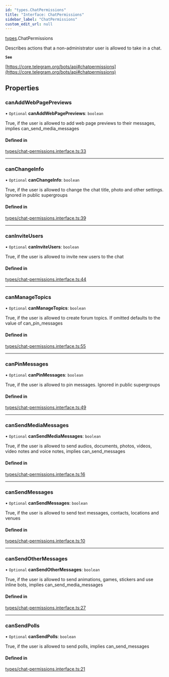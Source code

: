 ```yaml
---
id: "types.ChatPermissions"
title: "Interface: ChatPermissions"
sidebar_label: "ChatPermissions"
custom_edit_url: null
---
```


[types](../modules/types.md).ChatPermissions

Describes actions that a non-administrator user is allowed to take in a chat.

**`See`**

[https://core.telegram.org/bots/api#chatpermissions](https://core.telegram.org/bots/api#chatpermissions)

## Properties

### canAddWebPagePreviews

• `Optional` **canAddWebPagePreviews**: `boolean`

True, if the user is allowed to add web page previews to their messages,
implies can_send_media_messages

#### Defined in

[types/chat-permissions.interface.ts:33](https://github.com/DeityLamb/telegramjs/blob/32b4cca/packages/common/lib/interfaces/types/chat-permissions.interface.ts#L33)

___

### canChangeInfo

• `Optional` **canChangeInfo**: `boolean`

True, if the user is allowed to change the chat title, photo and other
settings. Ignored in public supergroups

#### Defined in

[types/chat-permissions.interface.ts:39](https://github.com/DeityLamb/telegramjs/blob/32b4cca/packages/common/lib/interfaces/types/chat-permissions.interface.ts#L39)

___

### canInviteUsers

• `Optional` **canInviteUsers**: `boolean`

True, if the user is allowed to invite new users to the chat

#### Defined in

[types/chat-permissions.interface.ts:44](https://github.com/DeityLamb/telegramjs/blob/32b4cca/packages/common/lib/interfaces/types/chat-permissions.interface.ts#L44)

___

### canManageTopics

• `Optional` **canManageTopics**: `boolean`

True, if the user is allowed to create forum topics. If omitted defaults to the
value of can_pin_messages

#### Defined in

[types/chat-permissions.interface.ts:55](https://github.com/DeityLamb/telegramjs/blob/32b4cca/packages/common/lib/interfaces/types/chat-permissions.interface.ts#L55)

___

### canPinMessages

• `Optional` **canPinMessages**: `boolean`

True, if the user is allowed to pin messages. Ignored in public supergroups

#### Defined in

[types/chat-permissions.interface.ts:49](https://github.com/DeityLamb/telegramjs/blob/32b4cca/packages/common/lib/interfaces/types/chat-permissions.interface.ts#L49)

___

### canSendMediaMessages

• `Optional` **canSendMediaMessages**: `boolean`

True, if the user is allowed to send audios, documents, photos, videos, video
notes and voice notes, implies can_send_messages

#### Defined in

[types/chat-permissions.interface.ts:16](https://github.com/DeityLamb/telegramjs/blob/32b4cca/packages/common/lib/interfaces/types/chat-permissions.interface.ts#L16)

___

### canSendMessages

• `Optional` **canSendMessages**: `boolean`

True, if the user is allowed to send text messages, contacts, locations and
venues

#### Defined in

[types/chat-permissions.interface.ts:10](https://github.com/DeityLamb/telegramjs/blob/32b4cca/packages/common/lib/interfaces/types/chat-permissions.interface.ts#L10)

___

### canSendOtherMessages

• `Optional` **canSendOtherMessages**: `boolean`

True, if the user is allowed to send animations, games, stickers and use inline
bots, implies can_send_media_messages

#### Defined in

[types/chat-permissions.interface.ts:27](https://github.com/DeityLamb/telegramjs/blob/32b4cca/packages/common/lib/interfaces/types/chat-permissions.interface.ts#L27)

___

### canSendPolls

• `Optional` **canSendPolls**: `boolean`

True, if the user is allowed to send polls, implies can_send_messages

#### Defined in

[types/chat-permissions.interface.ts:21](https://github.com/DeityLamb/telegramjs/blob/32b4cca/packages/common/lib/interfaces/types/chat-permissions.interface.ts#L21)
